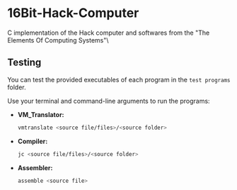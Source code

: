 # 16Bit-Hack-Computer
C implementation of the Hack computer and softwares from the "The Elements Of Computing Systems"\
## Testing

You can test the provided executables of each program in the `test programs` folder.

Use your terminal and command-line arguments to run the programs:

- **VM_Translator:**
  ```sh
  vmtranslate <source file/files>/<source folder>
  ```
- **Compiler:**
  ```sh
  jc <source file/files>/<source folder>
  ```
- **Assembler:**
  ```sh
  assemble <source file>
